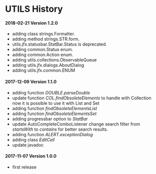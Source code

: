# UTILS History

#### 2018-02-21 Version 1.2.0
* adding class strings.Formatter.
* adding method strings.STR.form.
* utils.jfx.statusbar.StatBar.Status is deprecated.
* adding common.Status enum. 
* adding common.Action enum.
* adding utils.collections.ObservableQueue
* adding utils.jfx.dialogs.AboutDialog
* adding utils.jfx.common.ENUM

#### 2017-12-09 Version 1.1.0
* adding function *DOUBLE.parseDouble*
* update function *COL.findObsoleteElements* to handle with Collection now it is possible to use it with List and Set
* adding function *findObsoleteElementsList*   
* adding function *findObsoleteElementsSet*
* adding progressbar option to *StatBar*
* update AutoCompleteComboListener change search filter from *startsWith* to *contains* for better search results.
* adding function  *ALERT.exceptionDialog* 
* adding class *EditCell*
* update javadoc

#### 2017-11-07 Version 1.0.0
* first release

